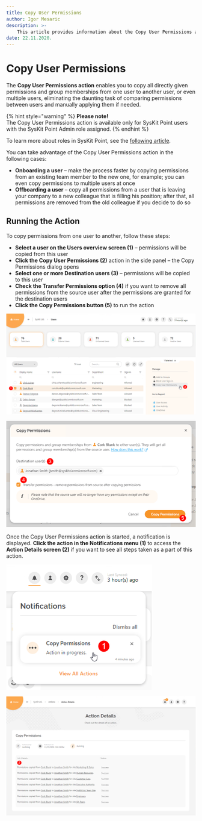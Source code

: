 ```yaml
---
title: Copy User Permissions
author: Igor Mesaric
description: >-
    This article provides information about the Copy User Permissions action.
date: 22.11.2020.
---
```


# Copy User Permissions

The **Copy User Permissions action** enables you to copy all directly given permissions and group memberships from one user to another user, or even multiple users, eliminating the daunting task of comparing permissions between users and manually applying them if needed. 

{% hint style="warning" %}
**Please note!**   
The Copy User Permissions action is available only for SysKit Point users with the SysKit Point Admin role assigned.
{% endhint %}

To learn more about roles in SysKit Point, see the [following article](../installation-and-configuration/enable-role-based-access.md).

You can take advantage of the Copy User Permissions action in the following cases:
* **Onboarding a user** – make the process faster by copying permissions from an existing team member to the new one, for example; you can even copy permissions to multiple users at once
* **Offboarding a user** – copy all permissions from a user that is leaving your company to a new colleague that is filling his position; after that, all permissions are removed from the old colleague if you decide to do so

## Running the Action
To copy permissions from one user to another, follow these steps:
* **Select a user on the Users overview screen (1)** – permissions will be copied from this user
* **Click the Copy User Permissions (2)** action in the side panel – the Copy Permissions dialog opens
* **Select one or more Destination users (3)** – permissions will be copied to this user
* **Check the Transfer Permissions option (4)** if you want to remove all permissions from the source user after the permissions are granted for the 
destination users
* **Click the Copy Permissions button (5)** to run the action

![Users Overview - Copy User Permissions](../.gitbook/assets/copy-user-permissions_users-overview.png)

![Copy User Permissions Dialog](../.gitbook/assets/copy-user-permissions_copy-permissions-dialog.png)

Once the Copy User Permissions action is started, a notification is displayed. **Click the action in the Notifications menu (1)** to access the **Action Details screen (2)** if you want to see all steps taken as a part of this action.

![Notifications Menu - Copy User Permissions](../.gitbook/assets/copy-user-permissions_copy-permissions-notification.png)

![Actions Details - Copy User Permissions steps](../.gitbook/assets/copy-user-permissions_action-details.png)